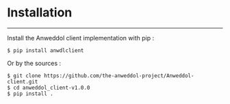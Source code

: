 # Installation
---

Install the Anweddol client implementation with pip : 

```
$ pip install anwdlclient
```

Or by the sources : 

```
$ git clone https://github.com/the-anweddol-project/Anweddol-client.git
$ cd anweddol_client-v1.0.0
$ pip install .
```
